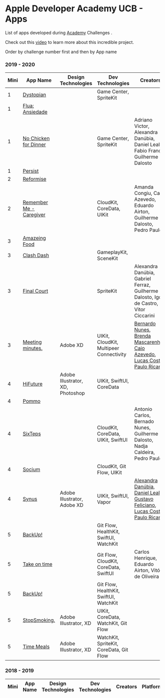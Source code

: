 # Apple Developer Academy UCB - Apps 

List of apps developed during [Academy](https://developeracademyucb.com.br) Challenges .

Check out this [video](https://www.youtube.com/watch?v=GMFP9rOa5iA)  to learn more about this incredible project.

Order by challenge number first and then by App name
<!-- PLEASE READ! -->
<!-- Enter the application name below in mini challenge order and then alphabetically by the first name.-->
<!-- If your application is not part of any mini challenge type "-" in the Mini n˚ column. -->

### 2019 - 2020
| Mini | App Name | Design Technologies | Dev Technologies | Creators | Platforms |
|------|------|--------------|--------------|---------|------|
|1|[Dystopian](https://apps.apple.com/us/app/dystopian/id1465940148)|| Game Center, SpriteKit || iOS |
|1|[Flua: Ansiedade](https://apps.apple.com/br/app/flua-ansiedade/id1469923904)||||iOS|
|1|[No Chicken for Dinner](https://apps.apple.com/us/app/no-chicken-for-dinner/id1469215263)|| Game Center, SpriteKit | Adriano Victor, Alexandra Danúbia, Daniel Leal, Fabio França, Guilherme Dalosto | iOS |
|1|[Persist](https://apps.apple.com/br/app/persist/id1469632896)|||| iOS |
|2|[Reformise](https://apps.apple.com/br/app/reformise/id1480899346)|||||
|2|[Remember Me - Caregiver](https://apps.apple.com/br/app/remember-me-caregiver/id1481000591)|| CloudKit, CoreData, UIKit | Amanda Congiu, Caio Azevedo, Eduardo Airton, Guilherme Dalosto, Pedro Paulo| iOS|
|3|[Amazeing Food](https://apps.apple.com/br/app/amazeing-food/id1495912117)|||||
|3|[Clash Dash](https://apps.apple.com/us/app/clash-dash/id1498377216)|| GameplayKit, SceneKit || tvOS |
|3|[Final Court](https://apps.apple.com/en/app/final-court/id1490481295)|| SpriteKit | Alexandra Danúbia, Gabriel Ferraz, Guilherme Dalosto, Igor de Castro, Vitor Ciccarini | tvOS |
|3|[Meeting minutes.](https://apps.apple.com/br/app/meeting-minutes/id1497013430)| Adobe XD | UIKit, CloudKit, Multipeer Connectivity |[Bernardo Nunes](https://www.linkedin.com/in/bernardo-jacob-nunes-388b32185/), [Brenda Mascarenhas](https://www.linkedin.com/in/brmasc/), [Caio Azevedo](https://www.linkedin.com/in/caio-azevedo-de-almeida-90754a17b/), [Lucas Costa](https://www.linkedin.com/in/lucas-costa-52257b170/), [Paulo Ricardo](https://www.linkedin.com/in/pauloricardoav/) | iOS, tvOS |
|4|[HiFuture](https://apps.apple.com/br/app/hifuture/id1510629091)| Adobe Illustrator, XD, Photoshop | UIKit, SwiftUI, CoreData|||
|4|[Pommo](https://apps.apple.com/az/app/pommo/id1513669255)|||||
|4|[SixTeps](https://apps.apple.com/br/app/sixteps/id1513469700)|| CloudKit, CoreData, UIKit, SwiftUI | Antonio Carlos, Bernado Nunes, Guilherme Dalosto, Nadja Caldeira, Pedro Paulo| iOS |
|4|[Socium](https://apps.apple.com/br/app/socium/id1513637942)|| CloudKit, Git Flow, UIKit || iOS |
|4|[Synus](https://apps.apple.com/pt/app/synus/id1514656519)| Adobe Illustrator, Adobe XD | UIKit, SwiftUI, Vapor | [Alexandra Danúbia](https://www.linkedin.com/in/alexandra-charmen-07836b163/), [Daniel Leal](https://www.linkedin.com/in/daniel-leal-de-sousa-47b53816b/), [Gustavo Feliciano](https://www.linkedin.com/in/gustavo-feliciano-figueiredo-85947016a/), [Lucas Costa](https://www.linkedin.com/in/lucas-costa-52257b170/), [Paulo Ricardo](https://www.linkedin.com/in/pauloricardoav/) | iOS |
|5|[BackUp!](https://apps.apple.com/us/app/id1519297748)|| Git Flow, HealthKit, SwiftUI, WatchKit || watchOS |
|5|[Take on time](https://apps.apple.com/us/app/id1519526356)|| Git Flow, CloudKit, CoreData, SwiftUI | Carlos Henrique, Eduardo Airton, Vitória de Oliveira| iOS, watchOS |
|5|[BackUp!](https://apps.apple.com/us/app/id1519297748)|| Git Flow, HealthKit, SwiftUI, WatchKit || watchOS |
|5|[StopSmoking.](https://apps.apple.com/br/app/stopsmoking/id1519508820)| Adobe Illustrator, XD| UIKit, CoreData, WatchKit, Git Flow ||| 
|5|[Time Meals](https://apps.apple.com/us/app/id1519529652)| Adobe Illustrator, XD | WatchKit, SpriteKit, CoreData, Git Flow || watchOS |

### 2018 - 2019
| Mini | App Name | Design Technologies | Dev Technologies | Creators | Platforms |
|------|------|--------------|--------------|---------|------|

